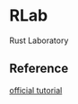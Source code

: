 # RLab
Rust Laboratory
## Reference
[official tutorial](https://doc.rust-jp.rs/book-ja/title-page.html)